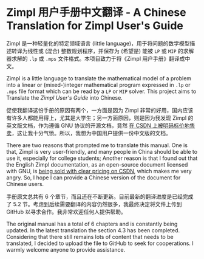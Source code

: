 # Zimpl 用户手册中文翻译 - A Chinese Translation for Zimpl User's Guide

Zimpl 是一种轻量化的特定领域语言 (little language)，用于将问题的数学模型描述转译为线性或 (混合) 整数规划程序，并保存为 (希望是) 能被 `LP` 或 `MIP` 的求解器求解的 `.lp` 或 `.mps` 文件格式。本项目致力于将《Zimpl 用户手册》翻译成中文。

Zimpl is a little language to translate the mathematical model of a problem into a linear or (mixed-)integer mathematical program expressed in `.lp` or `.mps` file format which can be read by a `LP` or `MIP` solver. This project aims to Translate the *Zimpl User's Guide* into Chinese.

促使我翻译这份手册的原因有两个，一方面是因为 Zimpl 非常的好用，国内应该有许多人都能用得上，尤其是大学生；另一方面原因，则是因为我发现 Zimpl 的英文版文档，作为遵循 GNU 协议的开源文档，竟然 [在 CSDN 上被明码标价地售卖](https://wenku.csdn.net/doc/2st7t0m7ou)，这让我十分气愤。所以，我想为中国用户提供一份中文版的文档。

There are two reasons that prompted me to translate this manual. One is that, Zimpl is very user-friendly, and many people in China should be able to use it, especially for college students; Another reason is that I found out that the English Zimpl documentation, as an open-source document licensed with GNU, is [being sold with clear pricing on CSDN](https://wenku.csdn.net/doc/2st7t0m7ou), which makes me very angry. So, I hope I can provide a Chinese version of the document for Chinese users.

手册原文总共有 6 个章节，而且还在不断更新。目前最新的翻译进度是已经完成了 5.2 节。考虑到后续需要翻译的内容仍然很多，我最终决定将文件上传到 GitHub 以寻求合作。我非常欢迎任何人提供帮助。

The original manual has a total of 6 chapters and is constantly being updated. In the latest translation the section 4.3 has been completed. Considering that there still remains lots of content that needs to be translated, I decided to upload the file to GitHub to seek for cooperations. I warmly welcome anyone to provide assistance.

